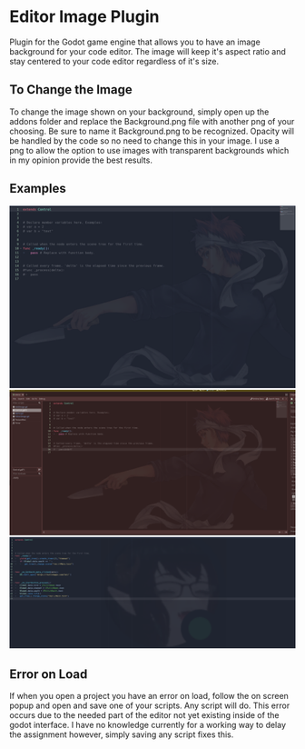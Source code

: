 # Editor Image Plugin
 Plugin for the Godot game engine that allows you to have an image background for your code editor. The image will keep it's aspect ratio and stay centered to your code editor regardless of it's size.


## To Change the Image
To change the image shown on your background, simply open up the addons folder and replace the Background.png file with another png of your choosing. Be sure to name it Background.png to be
recognized. Opacity will be handled by the code so no need to change this in your image. I use a png to allow the option to use images with transparent backgrounds which in my opinion provide the best results.


## Examples
<img src="images/demo1.png" >
<img src="images/demo1.5.png" >
<img src="images/demo2.png" >


## Error on Load
If when you open a project you have an error on load, follow the on screen popup and open and save one of your scripts. Any script will do. This error occurs due to the needed part of the editor not yet existing inside of the godot interface. I have no knowledge currently for a working way to delay the assignment however, simply saving any script fixes this.